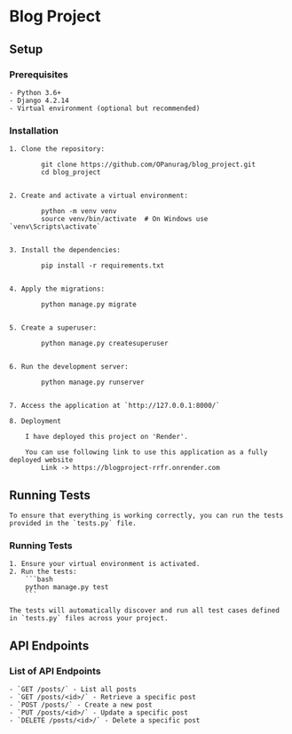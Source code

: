 # Blog Project

## Setup

### Prerequisites

    - Python 3.6+
    - Django 4.2.14
    - Virtual environment (optional but recommended)

### Installation

    1. Clone the repository:
        
            git clone https://github.com/OPanurag/blog_project.git
            cd blog_project


    2. Create and activate a virtual environment:
        
            python -m venv venv
            source venv/bin/activate  # On Windows use `venv\Scripts\activate`


    3. Install the dependencies:
        
            pip install -r requirements.txt


    4. Apply the migrations:
        
            python manage.py migrate


    5. Create a superuser:
        
            python manage.py createsuperuser


    6. Run the development server:
        
            python manage.py runserver


    7. Access the application at `http://127.0.0.1:8000/`

    8. Deployment

        I have deployed this project on 'Render'.

        You can use following link to use this application as a fully deployed website
            Link -> https://blogproject-rrfr.onrender.com



## Running Tests

    To ensure that everything is working correctly, you can run the tests provided in the `tests.py` file.

### Running Tests

    1. Ensure your virtual environment is activated.
    2. Run the tests:
        ```bash
        python manage.py test
        ```

    The tests will automatically discover and run all test cases defined in `tests.py` files across your project.

## API Endpoints

### List of API Endpoints

    - `GET /posts/` - List all posts
    - `GET /posts/<id>/` - Retrieve a specific post
    - `POST /posts/` - Create a new post
    - `PUT /posts/<id>/` - Update a specific post
    - `DELETE /posts/<id>/` - Delete a specific post
